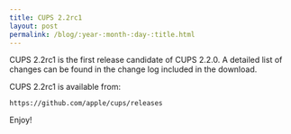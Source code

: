 ```yaml
---
title: CUPS 2.2rc1
layout: post
permalink: /blog/:year-:month-:day-:title.html
---
```


CUPS 2.2rc1 is the first release candidate of CUPS 2.2.0. A detailed list of changes can be found in the change log included in the download.

CUPS 2.2rc1 is available from:

    https://github.com/apple/cups/releases

Enjoy!